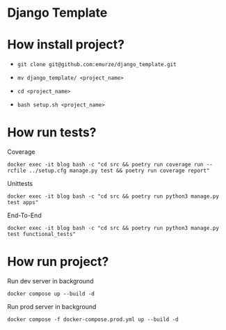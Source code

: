 # Django Template

# How install project?

* ```git clone git@github.com:emurze/django_template.git```

  
* ```mv django_template/ <project_name>```


* ```cd <project_name>```


* ```bash setup.sh <project_name>```

# How run tests?

Coverage
```
docker exec -it blog bash -c "cd src && poetry run coverage run --rcfile ../setup.cfg manage.py test && poetry run coverage report"
```

Unittests
```
docker exec -it blog bash -c "cd src && poetry run python3 manage.py test apps"
```

End-To-End
```
docker exec -it blog bash -c "cd src && poetry run python3 manage.py test functional_tests"
```

# How run project?

Run dev server in background

```docker compose up --build -d```

Run prod server in background

```docker compose -f docker-compose.prod.yml up --build -d```

